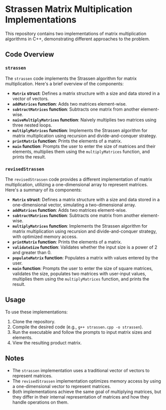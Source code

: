 # Strassen Matrix Multiplication Implementations

This repository contains two implementations of matrix multiplication algorithms in C++, demonstrating different approaches to the problem.

## Code Overview

### `strassen`

The `strassen` code implements the Strassen algorithm for matrix multiplication. Here's a brief overview of the components:

- **`Matrix` struct**: Defines a matrix structure with a size and data stored in a vector of vectors.
- **`addMatrices` function**: Adds two matrices element-wise.
- **`subtractMatrices` function**: Subtracts one matrix from another element-wise.
- **`naiveMultiplyMatrices` function**: Naively multiplies two matrices using three nested loops.
- **`multiplyMatrices` function**: Implements the Strassen algorithm for matrix multiplication using recursion and divide-and-conquer strategy.
- **`printMatrix` function**: Prints the elements of a matrix.
- **`main` function**: Prompts the user to enter the size of matrices and their elements, multiplies them using the `multiplyMatrices` function, and prints the result.

### `revisedStrassen`

The `revisedStrassen` code provides a different implementation of matrix multiplication, utilizing a one-dimensional array to represent matrices. Here's a summary of its components:

- **`Matrix` struct**: Defines a matrix structure with a size and data stored in a one-dimensional vector, simulating a two-dimensional array.
- **`addMatrices` function**: Adds two matrices element-wise.
- **`subtractMatrices` function**: Subtracts one matrix from another element-wise.
- **`multiplyMatrices` function**: Implements the Strassen algorithm for matrix multiplication using recursion and divide-and-conquer strategy, with optimized memory access.
- **`printMatrix` function**: Prints the elements of a matrix.
- **`validateSize` function**: Validates whether the input size is a power of 2 and greater than 0.
- **`populateMatrix` function**: Populates a matrix with values entered by the user.
- **`main` function**: Prompts the user to enter the size of square matrices, validates the size, populates two matrices with user-input values, multiplies them using the `multiplyMatrices` function, and prints the result.

## Usage

To use these implementations:

1. Clone the repository.
2. Compile the desired code (e.g., `g++ strassen.cpp -o strassen`).
3. Run the executable and follow the prompts to input matrix sizes and elements.
4. View the resulting product matrix.

## Notes

- The `strassen` implementation uses a traditional vector of vectors to represent matrices.
- The `revisedStrassen` implementation optimizes memory access by using a one-dimensional vector to represent matrices.
- Both implementations achieve the same goal of multiplying matrices, but they differ in their internal representation of matrices and how they handle operations on them.
